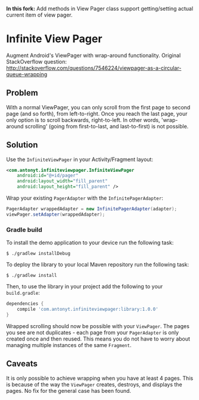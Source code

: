 <b>In this fork:</b> Add methods in View Pager class support getting/setting actual current item of view pager.

Infinite View Pager
===============

Augment Android's ViewPager with wrap-around functionality. Original StackOverflow question: http://stackoverflow.com/questions/7546224/viewpager-as-a-circular-queue-wrapping

## Problem
With a normal ViewPager, you can only scroll from the first page to second page (and so forth), from left-to-right. Once you reach the last page, your only option is to scroll backwards, right-to-left. In other words, 'wrap-around scrolling' (going from first-to-last, and last-to-first) is not possible.

## Solution
Use the `InfiniteViewPager` in your Activity/Fragment layout:
	
``` xml
<com.antonyt.infiniteviewpager.InfiniteViewPager
	android:id="@+id/pager"
	android:layout_width="fill_parent"
	android:layout_height="fill_parent" />
```

Wrap your existing `PagerAdapter` with the `InfinitePagerAdapter`:

``` java
PagerAdapter wrappedAdapter = new InfinitePagerAdapter(adapter);
viewPager.setAdapter(wrappedAdapter);
```


### Gradle build

To install the demo application to your device run the following task:

```
$ ./gradlew installDebug
```

To deploy the library to your local Maven repository run the following task:

```
$ ./gradlew install
```

Then, to use the library in your project add the following to your `build.gradle`:

```groovy
dependencies {
    compile 'com.antonyt.infiniteviewpager:library:1.0.0'
}
```

Wrapped scrolling should now be possible with your `ViewPager`. The pages you see are not duplicates - each page from your `PagerAdapter` is only created once and then reused. This means you do not have to worry about managing multiple instances of the same `Fragment`.

## Caveats
It is only possible to achieve wrapping when you have at least 4 pages. This is because of the way the `ViewPager` creates, destroys, and displays the pages. No fix for the general case has been found.
